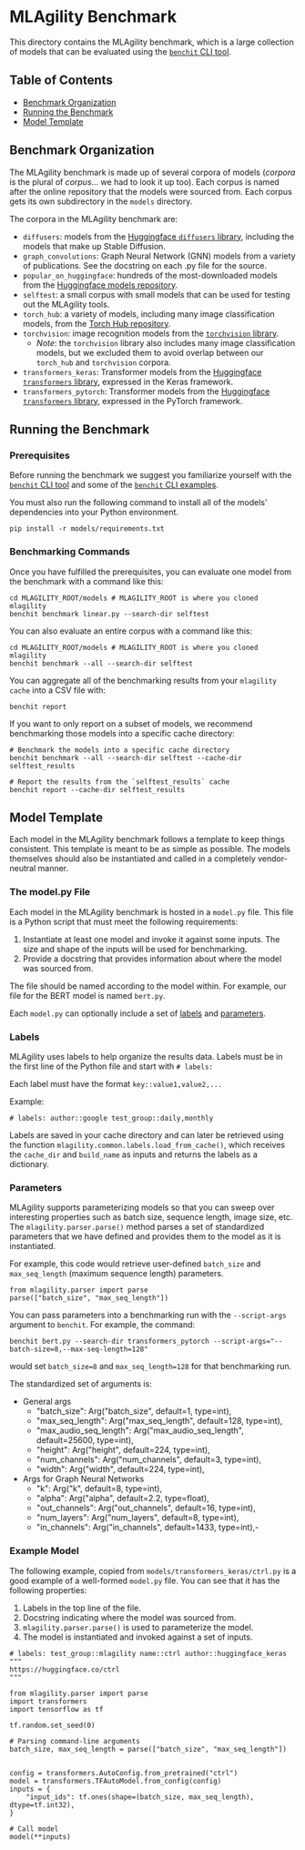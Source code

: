 # MLAgility Benchmark

This directory contains the MLAgility benchmark, which is a large collection of models that can be evaluated using the [`benchit` CLI tool](https://github.com/groq/mlagility/blob/main/docs/benchit_user_guide.md).

## Table of Contents

- [Benchmark Organization](#benchmark-organization)
- [Running the Benchmark](#running-the-benchmark)
- [Model Template](#model-template)

## Benchmark Organization

The MLAgility benchmark is made up of several corpora of models (_corpora_ is the plural of _corpus_... we had to look it up too). Each corpus is named after the online repository that the models were sourced from. Each corpus gets its own subdirectory in the `models` directory. 

The corpora in the MLAgility benchmark are:
- `diffusers`: models from the [Huggingface `diffusers` library](https://huggingface.co/docs/diffusers/index), including the models that make up Stable Diffusion.
- `graph_convolutions`: Graph Neural Network (GNN) models from a variety of publications. See the docstring on each .py file for the source.
- `popular_on_huggingface`: hundreds of the most-downloaded models from the [Huggingface models repository](https://huggingface.co/models).
- `selftest`: a small corpus with small models that can be used for testing out the MLAgility tools.
- `torch_hub`: a variety of models, including many image classification models, from the [Torch Hub repository](https://github.com/pytorch/hub).
- `torchvision`: image recognition models from the [`torchvision` library](https://pytorch.org/vision/stable/index.html).
  - _Note_: the `torchvision` library also includes many image classification models, but we excluded them to avoid overlap between our `torch_hub` and `torchvision` corpora.
- `transformers_keras`: Transformer models from the [Huggingface `transformers` library](https://huggingface.co/docs/transformers/index), expressed in the Keras framework.
- `transformers_pytorch`: Transformer models from the [Huggingface `transformers` library](https://huggingface.co/docs/transformers/index), expressed in the PyTorch framework.

## Running the Benchmark

### Prerequisites

Before running the benchmark we suggest you familiarize yourself with the [`benchit` CLI tool](https://github.com/groq/mlagility/blob/main/docs/benchit_user_guide.md) and some of the [`benchit` CLI examples](https://github.com/groq/mlagility/tree/main/examples/cli).

You must also run the following command to install all of the models' dependencies into your Python environment.

`pip install -r models/requirements.txt`

### Benchmarking Commands

Once you have fulfilled the prerequisites, you can evaluate one model from the benchmark with a command like this:

```
cd MLAGILITY_ROOT/models # MLAGILITY_ROOT is where you cloned mlagility
benchit benchmark linear.py --search-dir selftest
```

You can also evaluate an entire corpus with a command like this:
```
cd MLAGILITY_ROOT/models # MLAGILITY_ROOT is where you cloned mlagility
benchit benchmark --all --search-dir selftest
```

You can aggregate all of the benchmarking results from your `mlagility cache` into a CSV file with:

```
benchit report
```

If you want to only report on a subset of models, we recommend benchmarking those models into a specific cache directory:

```
# Benchmark the models into a specific cache directory
benchit benchmark --all --search-dir selftest --cache-dir selftest_results

# Report the results from the `selftest_results` cache
benchit report --cache-dir selftest_results
```

## Model Template

Each model in the MLAgility benchmark follows a template to keep things consistent. This template is meant to be as simple as possible. The models themselves should also be instantiated and called in a completely vendor-neutral manner.

### The model.py File

Each model in the MLAgility benchmark is hosted in a `model.py` file. This file is a Python script that must meet the following requirements:
1. Instantiate at least one model and invoke it against some inputs. The size and shape of the inputs will be used for benchmarking.
1. Provide a docstring that provides information about where the model was sourced from.

The file should be named according to the model within. For example, our file for the BERT model is named `bert.py`.

Each `model.py` can optionally include a set of [labels](#labels) and [parameters](#parameters).

### Labels

MLAgility uses labels to help organize the results data. Labels must be in the first line of the Python file and start with `# labels: `

Each label must have the format `key::value1,value2,...`

Example:

```
# labels: author::google test_group::daily,monthly
```
     
Labels are saved in your cache directory and can later be retrieved using the function `mlagility.common.labels.load_from_cache()`, which receives the `cache_dir` and `build_name` as inputs and returns the labels as a dictionary. 

### Parameters

MLAgility supports parameterizing models so that you can sweep over interesting properties such as batch size, sequence length, image size, etc. The `mlagility.parser.parse()` method parses a set of standardized parameters that we have defined and provides them to the model as it is instantiated.

For example, this code would retrieve user-defined `batch_size` and `max_seq_length` (maximum sequence length) parameters.

```
from mlagility.parser import parse
parse(["batch_size", "max_seq_length"])
```

You can pass parameters into a benchmarking run with the `--script-args` argument to `benchit`. For example, the command:

```
benchit bert.py --search-dir transformers_pytorch --script-args="--batch-size=8,--max-seq-length=128"
```

would set `batch_size=8` and `max_seq_length=128` for that benchmarking run.


The standardized set of arguments is:

- General args
    - "batch_size": Arg("batch_size", default=1, type=int),
    - "max_seq_length": Arg("max_seq_length", default=128, type=int),
    - "max_audio_seq_length": Arg("max_audio_seq_length", default=25600, type=int),
    - "height": Arg("height", default=224, type=int),
    - "num_channels": Arg("num_channels", default=3, type=int),
    - "width": Arg("width", default=224, type=int),
- Args for Graph Neural Networks
    - "k": Arg("k", default=8, type=int),
    - "alpha": Arg("alpha", default=2.2, type=float),
    - "out_channels": Arg("out_channels", default=16, type=int),
    - "num_layers": Arg("num_layers", default=8, type=int),
    - "in_channels": Arg("in_channels", default=1433, type=int),- 

### Example Model

The following example, copied from `models/transformers_keras/ctrl.py` is a good example of a well-formed `model.py` file. You can see that it has the following properties:

1. Labels in the top line of the file.
1. Docstring indicating where the model was sourced from.
1. `mlagility.parser.parse()` is used to parameterize the model.
1. The model is instantiated and invoked against a set of inputs.

```
# labels: test_group::mlagility name::ctrl author::huggingface_keras
"""
https://huggingface.co/ctrl
"""

from mlagility.parser import parse
import transformers
import tensorflow as tf

tf.random.set_seed(0)

# Parsing command-line arguments
batch_size, max_seq_length = parse(["batch_size", "max_seq_length"])


config = transformers.AutoConfig.from_pretrained("ctrl")
model = transformers.TFAutoModel.from_config(config)
inputs = {
    "input_ids": tf.ones(shape=(batch_size, max_seq_length), dtype=tf.int32),
}

# Call model
model(**inputs)
```
